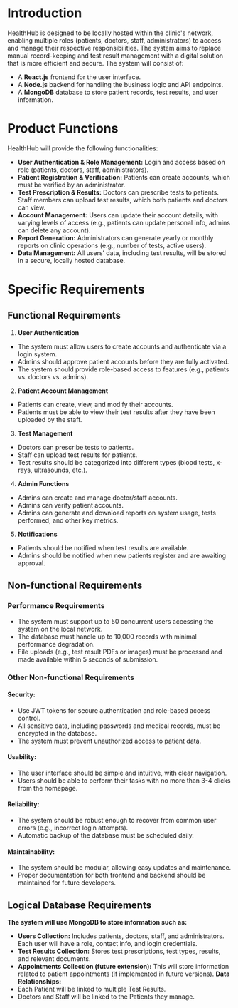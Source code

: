 # Introduction

HealthHub is designed to be locally hosted within the clinic's network, enabling multiple roles (patients, doctors, staff, administrators) to access and manage their respective responsibilities. The system aims to replace manual record-keeping and test result management with a digital solution that is more efficient and secure. The system will consist of:

- A **React.js** frontend for the user interface.
- A **Node.js** backend for handling the business logic and API endpoints.
- A **MongoDB** database to store patient records, test results, and user information.

# Product Functions

HealthHub will provide the following functionalities:

- **User Authentication & Role Management:** Login and access based on role (patients, doctors, staff, administrators).
- **Patient Registration & Verification:** Patients can create accounts, which must be verified by an administrator.
- **Test Prescription & Results:** Doctors can prescribe tests to patients. Staff members can upload test results, which both patients and doctors can view.
- **Account Management:** Users can update their account details, with varying levels of access (e.g., patients can update personal info, admins can delete any account).
- **Report Generation:** Administrators can generate yearly or monthly reports on clinic operations (e.g., number of tests, active users).
- **Data Management:** All users’ data, including test results, will be stored in a secure, locally hosted database.

# Specific Requirements

## Functional Requirements

1. **User Authentication**
- The system must allow users to create accounts and authenticate via a login system.
- Admins should approve patient accounts before they are fully activated.
- The system should provide role-based access to features (e.g., patients vs. doctors vs. admins).
2. **Patient Account Management**
- Patients can create, view, and modify their accounts.
- Patients must be able to view their test results after they have been uploaded by the staff.
3. **Test Management**
- Doctors can prescribe tests to patients.
- Staff can upload test results for patients.
- Test results should be categorized into different types (blood tests, x-rays, ultrasounds, etc.).
4. **Admin Functions**
- Admins can create and manage doctor/staff accounts.
- Admins can verify patient accounts.
- Admins can generate and download reports on system usage, tests performed, and other key metrics.
5. **Notifications**
- Patients should be notified when test results are available.
- Admins should be notified when new patients register and are awaiting approval.

## Non-functional Requirements

### Performance Requirements

- The system must support up to 50 concurrent users accessing the system on the local network.
- The database must handle up to 10,000 records with minimal performance degradation.
- File uploads (e.g., test result PDFs or images) must be processed and made available within 5 seconds of submission.

### Other Non-functional Requirements

#### Security:
- Use JWT tokens for secure authentication and role-based access control.
- All sensitive data, including passwords and medical records, must be encrypted in the database.
- The system must prevent unauthorized access to patient data.

#### Usability:
- The user interface should be simple and intuitive, with clear navigation.
- Users should be able to perform their tasks with no more than 3-4 clicks from the homepage.

#### Reliability:
- The system should be robust enough to recover from common user errors (e.g., incorrect login attempts).
- Automatic backup of the database must be scheduled daily.

#### Maintainability:
- The system should be modular, allowing easy updates and maintenance.
- Proper documentation for both frontend and backend should be maintained for future developers.

## Logical Database Requirements
**The system will use MongoDB to store information such as:**
- **Users Collection:** Includes patients, doctors, staff, and administrators. Each user will have a role, contact info, and login credentials.
- **Test Results Collection:** Stores test prescriptions, test types, results, and relevant documents.
- **Appointments Collection (future extension):** This will store information related to patient appointments (if implemented in future versions).
**Data Relationships:**
- Each Patient will be linked to multiple Test Results.
- Doctors and Staff will be linked to the Patients they manage.